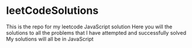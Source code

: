 # leetCodeSolutions
This is the repo for my leetcode JavaScript solution
Here you will the solutions to all the problems that I have attempted and successfully solved
My solutions will all be in JavaScript
